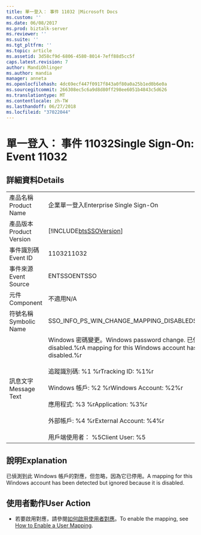 ```yaml
---
title: 單一登入： 事件 11032 |Microsoft Docs
ms.custom: ''
ms.date: 06/08/2017
ms.prod: biztalk-server
ms.reviewer: ''
ms.suite: ''
ms.tgt_pltfrm: ''
ms.topic: article
ms.assetid: 3d58cf9d-6806-4580-8014-7eff88d5cc5f
caps.latest.revision: 7
author: MandiOhlinger
ms.author: mandia
manager: anneta
ms.openlocfilehash: 4dc69ecf447f0917f843a0f80a0a25b1ed0b6e0a
ms.sourcegitcommit: 266308ec5c6a9d8d80ff298ee6051b4843c5d626
ms.translationtype: MT
ms.contentlocale: zh-TW
ms.lasthandoff: 06/27/2018
ms.locfileid: "37022044"
---
```

# <a name="single-sign-on-event-11032"></a><span data-ttu-id="50ef2-102">單一登入： 事件 11032</span><span class="sxs-lookup"><span data-stu-id="50ef2-102">Single Sign-On: Event 11032</span></span>
## <a name="details"></a><span data-ttu-id="50ef2-103">詳細資料</span><span class="sxs-lookup"><span data-stu-id="50ef2-103">Details</span></span>  
  
|                 |                                                                                                                                                                                                                                                                                  |
|-----------------|----------------------------------------------------------------------------------------------------------------------------------------------------------------------------------------------------------------------------------------------------------------------------------|
|  <span data-ttu-id="50ef2-104">產品名稱</span><span class="sxs-lookup"><span data-stu-id="50ef2-104">Product Name</span></span>   |                                                                                                                            <span data-ttu-id="50ef2-105">企業單一登入</span><span class="sxs-lookup"><span data-stu-id="50ef2-105">Enterprise Single Sign-On</span></span>                                                                                                                             |
| <span data-ttu-id="50ef2-106">產品版本</span><span class="sxs-lookup"><span data-stu-id="50ef2-106">Product Version</span></span> |                                                                                                            [!INCLUDE[btsSSOVersion](../includes/btsssoversion-md.md)]                                                                                                            |
|    <span data-ttu-id="50ef2-107">事件識別碼</span><span class="sxs-lookup"><span data-stu-id="50ef2-107">Event ID</span></span>     |                                                                                                                                      <span data-ttu-id="50ef2-108">11032</span><span class="sxs-lookup"><span data-stu-id="50ef2-108">11032</span></span>                                                                                                                                       |
|  <span data-ttu-id="50ef2-109">事件來源</span><span class="sxs-lookup"><span data-stu-id="50ef2-109">Event Source</span></span>   |                                                                                                                                      <span data-ttu-id="50ef2-110">ENTSSO</span><span class="sxs-lookup"><span data-stu-id="50ef2-110">ENTSSO</span></span>                                                                                                                                      |
|    <span data-ttu-id="50ef2-111">元件</span><span class="sxs-lookup"><span data-stu-id="50ef2-111">Component</span></span>    |                                                                                                                                       <span data-ttu-id="50ef2-112">不適用</span><span class="sxs-lookup"><span data-stu-id="50ef2-112">N/A</span></span>                                                                                                                                        |
|  <span data-ttu-id="50ef2-113">符號名稱</span><span class="sxs-lookup"><span data-stu-id="50ef2-113">Symbolic Name</span></span>  |                                                                                                                     <span data-ttu-id="50ef2-114">SSO_INFO_PS_WIN_CHANGE_MAPPING_DISABLED</span><span class="sxs-lookup"><span data-stu-id="50ef2-114">SSO_INFO_PS_WIN_CHANGE_MAPPING_DISABLED</span></span>                                                                                                                      |
|  <span data-ttu-id="50ef2-115">訊息文字</span><span class="sxs-lookup"><span data-stu-id="50ef2-115">Message Text</span></span>   | <span data-ttu-id="50ef2-116">Windows 密碼變更。</span><span class="sxs-lookup"><span data-stu-id="50ef2-116">Windows password change.</span></span> <span data-ttu-id="50ef2-117">已偵測到此 Windows 帳戶的對應，但忽略，因為它是 disabled.%r</span><span class="sxs-lookup"><span data-stu-id="50ef2-117">A mapping for this Windows account has been detected but ignored because it is disabled.%r</span></span><br /><br /> <span data-ttu-id="50ef2-118">追蹤識別碼: %1 %r</span><span class="sxs-lookup"><span data-stu-id="50ef2-118">Tracking ID: %1%r</span></span><br /><br /> <span data-ttu-id="50ef2-119">Windows 帳戶: %2 %r</span><span class="sxs-lookup"><span data-stu-id="50ef2-119">Windows Account: %2%r</span></span><br /><br /> <span data-ttu-id="50ef2-120">應用程式: %3 %r</span><span class="sxs-lookup"><span data-stu-id="50ef2-120">Application: %3%r</span></span><br /><br /> <span data-ttu-id="50ef2-121">外部帳戶: %4 %r</span><span class="sxs-lookup"><span data-stu-id="50ef2-121">External Account: %4%r</span></span><br /><br /> <span data-ttu-id="50ef2-122">用戶端使用者： %5</span><span class="sxs-lookup"><span data-stu-id="50ef2-122">Client User: %5</span></span> |
  
## <a name="explanation"></a><span data-ttu-id="50ef2-123">說明</span><span class="sxs-lookup"><span data-stu-id="50ef2-123">Explanation</span></span>  
 <span data-ttu-id="50ef2-124">已偵測到此 Windows 帳戶的對應，但忽略，因為它已停用。</span><span class="sxs-lookup"><span data-stu-id="50ef2-124">A mapping for this Windows account has been detected but ignored because it is disabled.</span></span>  
  
## <a name="user-action"></a><span data-ttu-id="50ef2-125">使用者動作</span><span class="sxs-lookup"><span data-stu-id="50ef2-125">User Action</span></span>  
  
-   <span data-ttu-id="50ef2-126">若要啟用對應，請參閱[如何啟用使用者對應](../core/how-to-enable-a-user-mapping.md)。</span><span class="sxs-lookup"><span data-stu-id="50ef2-126">To enable the mapping, see [How to Enable a User Mapping](../core/how-to-enable-a-user-mapping.md).</span></span>